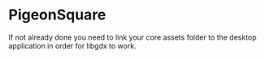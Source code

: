 # PigeonSquare

If not already done you need to link your core assets folder to the desktop application in order for libgdx to work.
